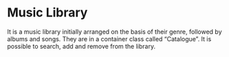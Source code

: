 Music Library
===

It is a music library initially arranged on the basis of their genre, followed by albums and songs. They are in a container class called “Catalogue”. It is possible to search, add and remove from the library.
